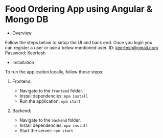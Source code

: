# Food Ordering App using Angular & Mongo DB

- Overview

Follow the steps below to setup the UI and back end.
Once you login you can register a user or use a below mentioned user.
ID: keertesh@gmail.com
Password: Keertesh

- Installation

To run the application locally, follow these steps:

1. Frontend:
   - Navigate to the `frontend` folder.
   - Install dependencies: `npm install`
   - Run the application: `npm start`

2. Backend:
   - Navigate to the `backend` folder.
   - Install dependencies: `npm install`
   - Start the server: `npm start`


</details>
